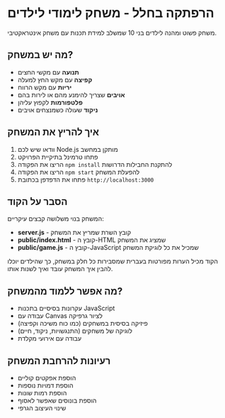 # הרפתקה בחלל - משחק לימודי לילדים

משחק פשוט ומהנה לילדים בני 10 שמשלב למידת תכנות עם משחק אינטראקטיבי.

## מה יש במשחק?

- **תנועה** עם מקשי החצים
- **קפיצה** עם מקש החץ למעלה
- **יריות** עם מקש הרווח
- **אויבים** שצריך להימנע מהם או לירות בהם
- **פלטפורמות** לקפוץ עליהן
- **ניקוד** שעולה כשמנצחים אויבים

## איך להריץ את המשחק

1. וודאו שיש לכם Node.js מותקן במחשב
2. פתחו טרמינל בתיקיית הפרויקט
3. הריצו את הפקודה `npm install` להתקנת החבילות הדרושות
4. הריצו את הפקודה `npm start` להפעלת המשחק
5. פתחו את הדפדפן בכתובת `http://localhost:3000`

## הסבר על הקוד

המשחק בנוי משלושה קבצים עיקריים:

- **server.js** - קובץ השרת שמריץ את המשחק
- **public/index.html** - קובץ ה-HTML שמציג את המשחק
- **public/game.js** - קובץ ה-JavaScript שמכיל את כל לוגיקת המשחק

הקוד מכיל הערות מפורטות בעברית שמסבירות כל חלק במשחק, כך שהילדים יוכלו להבין איך המשחק עובד ואיך לשנות אותו.

## מה אפשר ללמוד מהמשחק?

- עקרונות בסיסיים בתכנות JavaScript
- עבודה עם Canvas לציור גרפיקה
- פיזיקה בסיסית במשחקים (כמו כוח משיכה וקפיצה)
- לוגיקה של משחקים (התנגשויות, ניקוד, חיים)
- עבודה עם אירועי מקלדת

## רעיונות להרחבת המשחק

- הוספת אפקטים קוליים
- הוספת דמויות נוספות
- הוספת רמות שונות
- הוספת בונוסים שאפשר לאסוף
- שינוי העיצוב הגרפי
